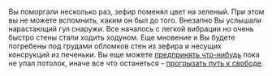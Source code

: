 Вы поморгали несколько раз, зефир поменял цвет на зеленый. При этом вы не можете вспомнить, каким он был до того.
Внезапно Вы услышали нарастающий гул снаружи. Все началось с легкой вибрации но очень быстро стены стали ходить ходуном.
Еще мновение и Вы будете погребены под грудами обломков стен из зефира и несущих консрукций из печеньки. 
Вы еще можете [предпринять что-нибудь](../../do-something/do-something.md) пока не упал потолок, иначе все что останеться - [прогрызать путь к свободе](../../eating-walls/eating-marshmallows.md).
